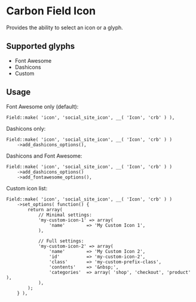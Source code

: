 # Carbon Field Icon

Provides the ability to select an icon or a glyph.

## Supported glyphs

- Font Awesome
- Dashicons
- Custom

## Usage

Font Awesome only (default):

    Field::make( 'icon', 'social_site_icon', __( 'Icon', 'crb' ) ),

Dashicons only:

    Field::make( 'icon', 'social_site_icon', __( 'Icon', 'crb' ) )
        ->add_dashicons_options(),

Dashicons and Font Awesome:

    Field::make( 'icon', 'social_site_icon', __( 'Icon', 'crb' ) )
        ->add_dashicons_options()
        ->add_fontawesome_options(),

Custom icon list:

    Field::make( 'icon', 'social_site_icon', __( 'Icon', 'crb' ) )
        ->set_options( function() {
            return array(
                // Minimal settings:
                'my-custom-icon-1' => array(
                    'name'        => 'My Custom Icon 1',
                ),

                // Full settings:
                'my-custom-icon-2' => array(
                    'name'        => 'My Custom Icon 2',
                    'id'          => 'my-custom-icon-2',
                    'class'       => 'my-custom-prefix-class',
                    'contents'    => '&nbsp;',
                    'categories'  => array( 'shop', 'checkout', 'product' ),
                ),
            );
        } ),
